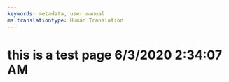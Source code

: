 ```yaml
---
keywords: metadata, user manual
ms.translationtype: Human Translation
---
```

# this is a test page 6/3/2020 2:34:07 AM